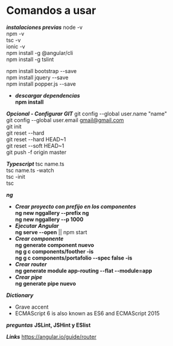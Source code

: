 # Comandos a usar  
***instalaciones previas***
node -v  
npm -v  
tsc -v  
ionic -v  
npm install -g @angular/cli  
npm install -g tslint  

npm install bootstrap --save  
npm install jquery --save  
npm install popper.js --save   
* ***descargar dependencias***  
**npm install**

***Opcional - Configurar GIT***
git config --global user.name "name"  
git config --global user.email gmail@gmail.com  
git init  
git reset <commit> --hard  
git reset --hard HEAD~1  
git reset --soft HEAD~1  
git push -f origin master  

***Typescript***
tsc name.ts  
tsc name.ts -watch  
tsc -init  
tsc  

***ng***
* ***Crear proyecto con prefijo en los componentes***  
**ng new nggallery --prefix ng**  
**ng new nggallery --p 1000**  
* ***Ejecutar Angular***  
**ng serve --open** || npm start 
* ***Crear componente***  
**ng generate component nuevo**  
**ng g c components/foother -is**  
**ng g c components/portafolio --spec false -is**  
* ***Crear router***  
**ng generate module app-routing --flat --module=app**
* ***Crear pipe***  
**ng generate pipe nuevo**  

***Dictionary***
* Grave accent  
* ECMAScript 6 is also known as ES6 and ECMAScript 2015  

***preguntas***
**JSLint, JSHint y ESlist**

***Links***
https://angular.io/guide/router  


